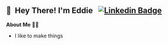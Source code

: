 ## 👋&nbsp; Hey There! I'm Eddie &nbsp; [![Linkedin Badge](https://img.shields.io/badge/-LinkedIn-0e76a8?style=flat-square&logo=Linkedin&logoColor=white)](https://www.linkedin.com/in/eddiecosic)


**About Me** 👨‍💻

- I like to make things
